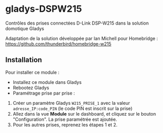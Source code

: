 # gladys-DSPW215
Contrôles des prises connectées D-Link DSP-W215 dans la solution domotique Gladys

Adaptation de la solution développée par Ian Michell pour Homebridge : https://github.com/thunderbird/homebridge-w215

Installation
------------
Pour installer ce module :

* Installez ce module dans Gladys
* Rebootez Gladys
* Paramétrage prise par prise :
1. Créer un paramètre Gladys `W215_PRISE_1` avec la valeur `adresse_IP:code_PIN` (le code PIN est inscrit sur la prise)
2. Allez dans la vue **Module** sur le dashboard, et cliquez sur le bouton "Configuration". La prise paramétrée est ajoutée.
3. Pour les autres prises, reprenez les étapes 1 et 2.
